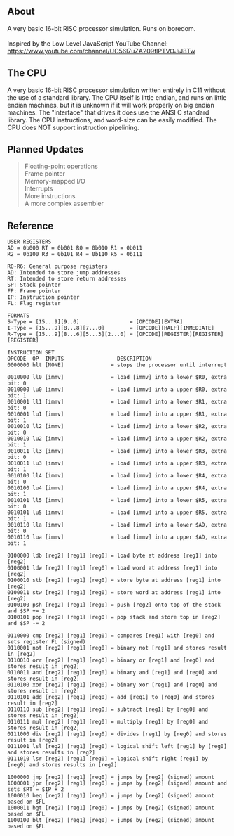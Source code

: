 ## About
A very basic 16-bit RISC processor simulation. Runs on boredom.</br>
</br>
Inspired by the Low Level JavaScript YouTube Channel: https://www.youtube.com/channel/UC56l7uZA209tlPTVOJiJ8Tw</br>

## The CPU
A very basic 16-bit RISC processor simulation written entirely in C11 without the use of a standard library. The CPU itself is little endian, and runs on little endian machines, but it is unknown if it will work properly on big endian machines. The "interface" that drives it does use the ANSI C standard library. The CPU instructions, and word-size can be easily modified. The CPU does NOT support instruction pipelining.

## Planned Updates
> Floating-point operations</br>
> Frame pointer</br>
> Memory-mapped I/O</br>
> Interrupts</br>
> More instructions</br>
> A more complex assembler</br>

## Reference
```
USER REGISTERS
AD = 0b000 RT = 0b001 R0 = 0b010 R1 = 0b011
R2 = 0b100 R3 = 0b101 R4 = 0b110 R5 = 0b111

R0-R6: General purpose registers
AD: Intended to store jump addresses
RT: Intended to store return addresses
SP: Stack pointer
FP: Frame pointer
IP: Instruction pointer
FL: Flag register

FORMATS
S-Type = [15...9][9..0]                = [OPCODE][EXTRA]
I-Type = [15...9][8...8][7...0]        = [OPCODE][HALF][IMMEDIATE]
R-Type = [15...9][8...6][5...3][2...0] = [OPCODE][REGISTER][REGISTER][REGISTER]

INSTRUCTION SET
OPCODE  OP  INPUTS                 DESCRIPTION
0000000 hlt [NONE]               = stops the processor until interrupt

0010000 ll0 [immv]               = load [immv] into a lower $R0, extra bit: 0
0010000 lu0 [immv]               = load [immv] into a upper $R0, extra bit: 1
0010001 ll1 [immv]               = load [immv] into a lower $R1, extra bit: 0
0010001 lu1 [immv]               = load [immv] into a upper $R1, extra bit: 1
0010010 ll2 [immv]               = load [immv] into a lower $R2, extra bit: 0
0010010 lu2 [immv]               = load [immv] into a upper $R2, extra bit: 1
0010011 ll3 [immv]               = load [immv] into a lower $R3, extra bit: 0
0010011 lu3 [immv]               = load [immv] into a upper $R3, extra bit: 1
0010100 ll4 [immv]               = load [immv] into a lower $R4, extra bit: 0
0010100 lu4 [immv]               = load [immv] into a upper $R4, extra bit: 1
0010101 ll5 [immv]               = load [immv] into a lower $R5, extra bit: 0
0010101 lu5 [immv]               = load [immv] into a upper $R5, extra bit: 1
0010110 lla [immv]               = load [immv] into a lower $AD, extra bit: 0
0010110 lua [immv]               = load [immv] into a upper $AD, extra bit: 1

0100000 ldb [reg2] [reg1] [reg0] = load byte at address [reg1] into [reg2]
0100001 ldw [reg2] [reg1] [reg0] = load word at address [reg1] into [reg2]
0100010 stb [reg2] [reg1] [reg0] = store byte at address [reg1] into [reg2]
0100011 stw [reg2] [reg1] [reg0] = store word at address [reg1] into [reg2]
0100100 psh [reg2] [reg1] [reg0] = push [reg2] onto top of the stack and $SP += 2
0100101 pop [reg2] [reg1] [reg0] = pop stack and store top in [reg2] and $SP -= 2

0110000 cmp [reg2] [reg1] [reg0] = compares [reg1] with [reg0] and sets register FL (signed)
0110001 not [reg2] [reg1] [reg0] = binary not [reg1] and stores result in [reg2]
0110010 orr [reg2] [reg1] [reg0] = binary or [reg1] and [reg0] and stores result in [reg2]
0110011 and [reg2] [reg1] [reg0] = binary and [reg1] and [reg0] and stores result in [reg2]
0110100 xor [reg2] [reg1] [reg0] = binary xor [reg1] and [reg0] and stores result in [reg2]
0110101 add [reg2] [reg1] [reg0] = add [reg1] to [reg0] and stores result in [reg2]
0110110 sub [reg2] [reg1] [reg0] = subtract [reg1] by [reg0] and stores result in [reg2]
0110111 mul [reg2] [reg1] [reg0] = multiply [reg1] by [reg0] and stores result in [reg2]
0111000 div [reg2] [reg1] [reg0] = divides [reg1] by [reg0] and stores result in [reg2]
0111001 lsl [reg2] [reg1] [reg0] = logical shift left [reg1] by [reg0] and stores results in [reg2]
0111010 lsr [reg2] [reg1] [reg0] = logical shift right [reg1] by [reg0] and stores results in [reg2]

1000000 jmp [reg2] [reg1] [reg0] = jumps by [reg2] (signed) amount
1000001 jpr [reg2] [reg1] [reg0] = jumps by [reg2] (signed) amount and sets $RT = $IP + 2
1000010 beq [reg2] [reg1] [reg0] = jumps by [reg2] (signed) amount based on $FL
1000011 bgt [reg2] [reg1] [reg0] = jumps by [reg2] (signed) amount based on $FL
1000100 blt [reg2] [reg1] [reg0] = jumps by [reg2] (signed) amount based on $FL
```
